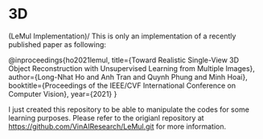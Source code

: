 # 3D
(LeMul Implementation)/
This is only an implementation of a recently published paper as following:

@inproceedings{ho2021lemul,
      title={Toward Realistic Single-View 3D Object Reconstruction with Unsupervised Learning from Multiple Images},
      author={Long-Nhat Ho and Anh Tran and Quynh Phung and Minh Hoai},
      booktitle={Proceedings of the IEEE/CVF International Conference on Computer Vision},
      year={2021}
}

I just created this repository to be able to manipulate the codes for some learning purposes. Please refer to the origianl repository at https://github.com/VinAIResearch/LeMul.git for more information.
